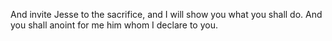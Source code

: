 And invite Jesse to the sacrifice, and I will show you what you shall do. And you shall anoint for me him whom I declare to you.
